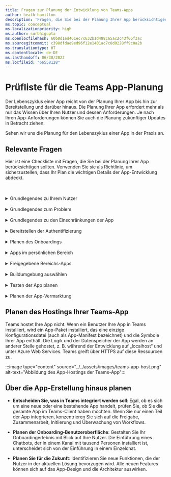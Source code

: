 ```yaml
---
title: Fragen zur Planung der Entwicklung von Teams-Apps
author: heath-hamilton
description: 'Fragen, die Sie bei der Planung Ihrer App berücksichtigen sollten: Verstehen Sie Ihre Nutzer und ihre Bedürfnisse, die Probleme, die Ihre App lösen würde, die Nutzerauthentifizierung und die Erfahrung beim Onboarding?'
ms.topic: conceptual
ms.localizationpriority: high
ms.author: surbhigupta
ms.openlocfilehash: 60b0d1ed461ec7c632b1d488c65ac2c43f05f3ac
ms.sourcegitcommit: c398dfdae9ed96f12e1401ac7c8d0228ff9c0a2b
ms.translationtype: HT
ms.contentlocale: de-DE
ms.lasthandoff: 06/30/2022
ms.locfileid: "66558128"
---
```

# <a name="teams-app-planning-checklist"></a>Prüfliste für die Teams App-Planung

Der Lebenszyklus einer App reicht von der Planung Ihrer App bis hin zur Bereitstellung und darüber hinaus. Die Planung Ihrer App erfordert mehr als nur das Wissen über Ihren Nutzer und dessen Anforderungen. Je nach Ihren App-Anforderungen können Sie auch die Planung zukünftiger Updates in Betracht ziehen.

Sehen wir uns die Planung für den Lebenszyklus einer App in der Praxis an.

## <a name="relevant-questions"></a>Relevante Fragen

Hier ist eine Checkliste mit Fragen, die Sie bei der Planung Ihrer App berücksichtigen sollten. Verwenden Sie sie als Richtlinie, um sicherzustellen, dass Ihr Plan die wichtigen Details der App-Entwicklung abdeckt.

<br>
<br>
<details>
<summary>Grundlegendes zu Ihrem Nutzer</summary>

| # | Erwägen Sie... |
| --- | --- |
| 1 | Handelt es sich bei den Nutzern hauptsächlich um Frontline-Mitarbeiter auf mobilen Clients? |
| 2 | Erwarten Sie, dass viele Gastnutzer Zugriff auf Ihre App benötigen? |
| 3 | Verwenden sie Teams und Kanäle oder hauptsächlich Gruppenchats? |
| 4 | Wie technisch versiert sind Ihre Hauptnutzer? |
| 5 | Benötigen Sie ein umfassendes Onboarding-Erlebnis oder reichen ein paar Hinweise aus? |

</details>
<br>
<details>
<summary>Grundlegendes zum Problem</summary>

| # | Erwägen Sie... |
|--- | --- |
| 1 | Welche Vor- und Nachteile hat das derzeitige System, das von Ihren Nutzern verwendet wird? |
| 2 | Welche Probleme haben Ihre Nutzer, die Sie beheben möchten? |
| 3 | Welche Funktionen oder Möglichkeiten schätzen Ihre Nutzer bei ihrer derzeitigen Arbeitsweise? |

</details>
<br>
<details>
<summary>Grundlegendes zu den Einschränkungen der App</summary>

| # | Erwägen Sie... |
| --- | --- |
| 1 | Was sind die Herausforderungen bei der Back-End-Integration der aktuellen App? |
| 2 | Wer ist Eigentümer der Backend-Daten – intern oder Drittanbieter? |
| 3 | Gibt es Firewalls, die sich auf die Funktionsweise der App auswirken? |
| 4 | Gibt es APIs für den Zugriff auf die Daten, die Sie für die Funktion Ihrer App benötigen? |

</details>
<br>
<details>
<summary>Bereitstellen der Authentifizierung</summary>

| # | Erwägen Sie...|
|--- | --- |
| 1 | Greifen die Nutzer basierend je nach ihrer Rolle auf unterschiedliche Datenansichten zu? |
| 2 | Sind personenbezogene Informationen betroffen? |
| 3 | Basieren die Interaktionen auch auf den Nutzerrollen? |
| 4 | Greifen externe Nutzer auf die App zu? |

</details>
<br>
<details>
<summary>Planen des Onboardings</summary>

| # | Erwägen Sie... |
| --- | --- |
| 1 | Was geschieht, wenn ein Nutzer Ihre Registerkarte zum ersten Mal in einem Kanal konfiguriert? |
| 2 | Wenn Sie Karten mit einer Nachrichtenerweiterung freigeben, ist es dann sinnvoll, einen kleinen Link zu einer Seite mit weiteren Informationen hinzuzufügen, um den Benutzern zu zeigen, was Ihre App sonst noch kann? |
| 3 | Erwarten Sie, dass die meisten Personen bereits einen gewissen Kontext haben, für den Ihre App gedacht ist, oder dass sie Ihre Dienste bereits in einem anderen Kontext genutzt haben? |
| 4 | Kommen sie ohne Vorkenntnisse zu Ihrer App? |

</details>
<br>
<details>
<summary>Apps im persönlichen Bereich</summary>

| # | Erwägen Sie... |
| --- | --- |
| 1 | Gibt es 1:1-Interaktionen mit der App, die aus Datenschutz- oder anderen Gründen erforderlich sind? Beispielsweise das Überprüfen des Restguthabens oder anderer privater Informationen. |
| 2 | Werden sie die Zusammenarbeit zwischen Benutzern fördern, die vielleicht keine gemeinsamen Teams haben? Beispiel: Suchen nach bevorstehenden organisationsweiten Ereignissen in einem Unternehmen. |
| 3 | Gibt es personalisierte Benachrichtigungen oder Nachrichten, die während der gesamten Teams-App an einen Benutzer gesendet werden müssen? |

</details>
<br>
<details>
<summary>Freigegebene Bereichs-Apps</summary>

| # | Erwägen Sie... |
| --- | --- |
| 1 | Sind die informationen, die von der App auf der Registerkarte oder über einen Bot angezeigt werden, für die meisten Mitglieder eines Teams relevant und nützlich? Beispiel: Scrum-App. |
| 2 | Könnte sich der Kontext der App ändern, je nachdem, zu welchem Team sie hinzugefügt wird? Aufgaben der Planer unterscheiden sich beispielsweise in verschiedenen Teams. |
| 3 | Ist es möglich, dass alle Mitglieder einer Persona, die zusammenarbeiten müssen, Teil eines einzelnen Teams sind? Beispielsweise Mitarbeiter, die an einem Ticket arbeiten. |

</details>
<br>
<details>
<summary>Buildumgebung auswählen</summary>

Vorschlag: Optionen, mit denen Sie die richtige Umgebung basierend auf den App-Anforderungen auswählen können.
</details>
<br>
<details>
<summary>Testen der App planen</summary>

Vorschlag: Optionen, die dabei helfen, die beste Testumgebung für die App zu ermitteln.
</details>
<br>
<details>
<summary>Planen der App-Vermarktung</summary>

Vorschlag: Optionen, mit denen das beste Vermarktungsmodell ermittelt werden kann.

</details>

## <a name="plan-for-hosting-your-teams-app"></a>Planen des Hostings Ihrer Teams-App

Teams hostet Ihre App nicht. Wenn ein Benutzer Ihre App in Teams installiert, wird ein App-Paket installiert, das eine einzige Konfigurationsdatei (auch als App-Manifest bezeichnet) und die Symbole Ihrer App enthält. Die Logik und der Datenspeicher der App werden an anderer Stelle gehostet, z. B. während der Entwicklung auf „localhost“ und unter Azure Web Services. Teams greift über HTTPS auf diese Ressourcen zu.

:::image type="content" source="../../assets/images/teams-app-host.png" alt-text="Abbildung des App-Hostings der Teams-App":::

## <a name="plan-beyond-app-building"></a>Über die App-Erstellung hinaus planen

- **Entscheiden Sie, was in Teams integriert werden soll**: Egal, ob es sich um eine neue oder eine bestehende App handelt, prüfen Sie, ob Sie die gesamte App im Teams-Client haben möchten. Wenn Sie nur einen Teil der App integrieren, konzentrieren Sie sich auf die Freigabe, Zusammenarbeit, Initiierung und Überwachung von Workflows.

- **Planen der Onboarding-Benutzeroberfläche**: Gestalten Sie Ihr Onboardingerlebnis mit Blick auf Ihre Nutzer. Die Einführung eines Chatbots, der in einem Kanal mit tausend Personen installiert ist, unterscheidet sich von der Einführung in einem Einzelchat.

- **Planen Sie für die Zukunft**: Identifizieren Sie neue Funktionen, die der Nutzer in der aktuellen Lösung bevorzugen wird. Alle neuen Features können sich auf das App-Design und die Architektur auswirken.
